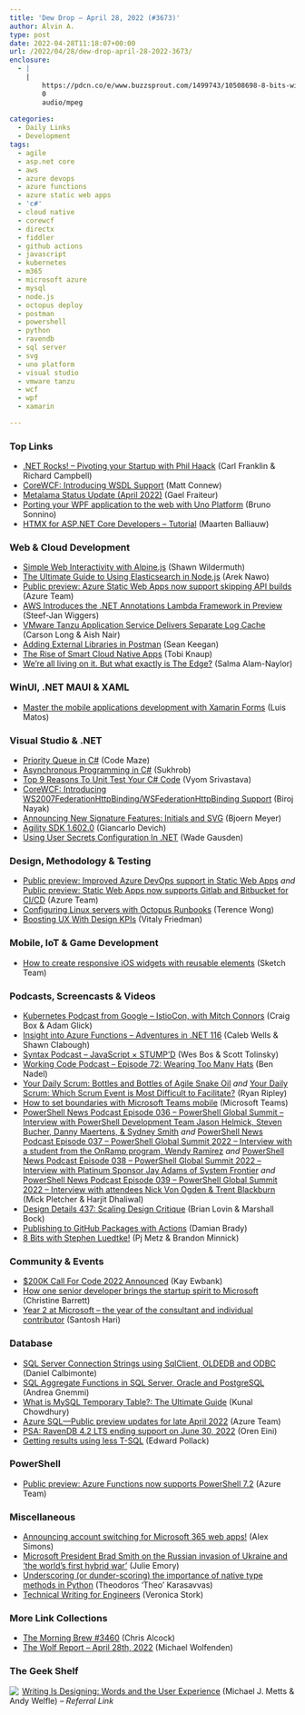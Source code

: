 ```yaml
---
title: 'Dew Drop – April 28, 2022 (#3673)'
author: Alvin A.
type: post
date: 2022-04-28T11:18:07+00:00
url: /2022/04/28/dew-drop-april-28-2022-3673/
enclosure:
  - |
    |
        https://pdcn.co/e/www.buzzsprout.com/1499743/10508698-8-bits-with-stephen-luedtke.mp3
        0
        audio/mpeg
        
categories:
  - Daily Links
  - Development
tags:
  - agile
  - asp.net core
  - aws
  - azure devops
  - azure functions
  - azure static web apps
  - 'c#'
  - cloud native
  - corewcf
  - directx
  - fiddler
  - github actions
  - javascript
  - kubernetes
  - m365
  - microsoft azure
  - mysql
  - node.js
  - octopus deploy
  - postman
  - powershell
  - python
  - ravendb
  - sql server
  - svg
  - uno platform
  - visual studio
  - vmware tanzu
  - wcf
  - wpf
  - xamarin

---
```

### <a name="top"></a>Top Links

  * <a href="http://www.dotnetrocks.com/default.aspx?ShowNum=1791" target="_blank" rel="noopener">.NET Rocks! &#8211; Pivoting your Startup with Phil Haack</a> (Carl Franklin & Richard Campbell)
  * <a href="https://corewcf.github.io/blog/2022/04/26/wsdl" target="_blank" rel="noopener">CoreWCF: Introducing WSDL Support</a> (Matt Connew)
  * <a href="https://blog.postsharp.net/post/metalama-status-update-2022-04.html" target="_blank" rel="noopener">Metalama Status Update (April 2022)</a> (Gael Fraiteur)
  * <a href="https://blogs.msmvps.com/bsonnino/2022/04/27/porting-your-wpf-application-to-the-web-with-uno-platform/" target="_blank" rel="noopener">Porting your WPF application to the web with Uno Platform</a> (Bruno Sonnino)
  * <a href="https://blog.jetbrains.com/dotnet/2022/04/27/htmx-for-asp-net-core-developers-tutorial/" target="_blank" rel="noopener">HTMX for ASP.NET Core Developers – Tutorial</a> (Maarten Balliauw)

### <a name="web"></a>Web & Cloud Development

  * <a href="https://wildermuth.com/2022/04/27/alpine-js-for-web-interaction/" target="_blank" rel="noopener">Simple Web Interactivity with Alpine.js</a> (Shawn Wildermuth)
  * <a href="https://developer.okta.com/blog/2022/04/27/ultimate-guide-elasticsearch-nodejs" target="_blank" rel="noopener">The Ultimate Guide to Using Elasticsearch in Node.js</a> (Arek Nawo)
  * <a href="https://azure.microsoft.com/en-us/updates/public-preview-azure-static-web-apps-now-support-skipping-api-builds/?WT.mc_id=DOP-MVP-4025064" target="_blank" rel="noopener">Public preview: Azure Static Web Apps now support skipping API builds</a> (Azure Team)
  * <a href="https://www.infoq.com/news/2022/04/net-annotations-lambda-framework/?utm_campaign=infoq_content&utm_source=infoq&utm_medium=feed&utm_term=global" target="_blank" rel="noopener">AWS Introduces the .NET Annotations Lambda Framework in Preview</a> (Steef-Jan Wiggers)
  * <a href="https://tanzu.vmware.com/content/home-page/vmware-tanzu-application-service-delivers-separate-log-cache" target="_blank" rel="noopener">VMware Tanzu Application Service Delivers Separate Log Cache</a> (Carson Long & Aish Nair)
  * <a href="https://blog.postman.com/adding-external-libraries-in-postman/" target="_blank" rel="noopener">Adding External Libraries in Postman</a> (Sean Keegan)
  * <a href="https://thenewstack.io/the-rise-of-smart-cloud-native-apps/" target="_blank" rel="noopener">The Rise of Smart Cloud Native Apps</a> (Tobi Knaup)
  * <a href="https://whitep4nth3r.com/blog/what-is-the-edge-serverless-functions/" target="_blank" rel="noopener">We&#8217;re all living on it. But what exactly is The Edge?</a> (Salma Alam-Naylor)

### <a name="silverlight"></a>WinUI, .NET MAUI & XAML

  * <a href="https://luismts.com/master-the-mobile-applications-development-with-xamarin-forms/" target="_blank" rel="noopener">Master the mobile applications development with Xamarin Forms</a> (Luis Matos)

### <a name="dotnet"></a>Visual Studio & .NET

  * <a href="https://code-maze.com/csharp-priority-queue/" target="_blank" rel="noopener">Priority Queue in C#</a> (Code Maze)
  * <a href="https://dev.to/sukhrob/asynchronous-programming-in-c-5dc7" target="_blank" rel="noopener">Asynchronous Programming in C#</a> (Sukhrob)
  * <a href="https://www.telerik.com/blogs/top-9-reasons-to-unit-test-your-csharp-code" target="_blank" rel="noopener">Top 9 Reasons To Unit Test Your C# Code</a> (Vyom Srivastava)
  * <a href="https://corewcf.github.io/blog/2022/04/27/wsfed" target="_blank" rel="noopener">CoreWCF: Introducing WS2007FederationHttpBinding/WSFederationHttpBinding Support</a> (Biroj Nayak)
  * <a href="https://www.textcontrol.com/blog/2022/04/27/announcing-new-signature-features-initials-and-svg/" target="_blank" rel="noopener">Announcing New Signature Features: Initials and SVG</a> (Bjoern Meyer)
  * <a href="https://devblogs.microsoft.com/directx/agility-sdk-1-602-0/?WT.mc_id=DOP-MVP-4025064" target="_blank" rel="noopener">Agility SDK 1.602.0</a> (Giancarlo Devich)
  * <a href="https://dotnetcoretutorials.com/2022/04/28/using-user-secrets-configuration-in-net/" target="_blank" rel="noopener">Using User Secrets Configuration In .NET</a> (Wade Gausden)

### <a name="design"></a>Design, Methodology & Testing

  * <a href="https://azure.microsoft.com/en-us/updates/public-preview-improved-azure-devops-support-in-static-web-apps/?WT.mc_id=DOP-MVP-4025064" target="_blank" rel="noopener">Public preview: Improved Azure DevOps support in Static Web Apps</a> _and_ <a href="https://azure.microsoft.com/en-us/updates/public-preview-static-web-apps-now-supports-gitlab-and-bitbucket-for-cicd/?WT.mc_id=DOP-MVP-4025064" target="_blank" rel="noopener">Public preview: Static Web Apps now supports Gitlab and Bitbucket for CI/CD</a> (Azure Team)
  * <a href="https://octopus.com/blog/configuring-linux-servers-with-runbooks" target="_blank" rel="noopener">Configuring Linux servers with Octopus Runbooks</a> (Terence Wong)
  * <a href="https://smashingmagazine.com/2022/04/boosting-ux-with-design-kpis/" target="_blank" rel="noopener">Boosting UX With Design KPIs</a> (Vitaly Friedman)

### <a name="mobile"></a>Mobile, IoT & Game Development

  * <a href="https://www.sketch.com/blog/2022/04/27/creating-widget-template/" target="_blank" rel="noopener">How to create responsive iOS widgets with reusable elements</a> (Sketch Team)

### <a name="podcasts"></a>Podcasts, Screencasts & Videos

  * <a href="https://kubernetespodcast.com/episode/177-istiocon/" target="_blank" rel="noopener">Kubernetes Podcast from Google &#8211; IstioCon, with Mitch Connors</a> (Craig Box & Adam Glick)
  * <a href="https://adventuresindotnet.com/insight-into-azure-functions-net-116" target="_blank" rel="noopener">Insight into Azure Functions &#8211; Adventures in .NET 116</a> (Caleb Wells & Shawn Clabough)
  * <a href="https://syntax.fm/show/452/javascript-stump-d" target="_blank" rel="noopener">Syntax Podcast &#8211; JavaScript × STUMP’D</a> (Wes Bos & Scott Tolinsky)
  * <a href="https://www.bennadel.com/blog/4255-working-code-podcast-episode-72-wearing-too-many-hats.htm" target="_blank" rel="noopener">Working Code Podcast &#8211; Episode 72: Wearing Too Many Hats</a> (Ben Nadel)
  * <a href="https://ryanripley.com/yds-bottles-and-bottles-of-agile-snake-oil/" target="_blank" rel="noopener">Your Daily Scrum: Bottles and Bottles of Agile Snake Oil</a> _and_ <a href="https://ryanripley.com/yds-which-scrum-event-is-most-difficult-to-facilitate/" target="_blank" rel="noopener">Your Daily Scrum: Which Scrum Event is Most Difficult to Facilitate?</a> (Ryan Ripley)
  * <a href="http://www.youtube.com/watch?v=OJJX05xp3bU" target="_blank" rel="noopener">How to set boundaries with Microsoft Teams mobile</a> (Microsoft Teams)
  * <a href="https://powershellnews.podbean.com/e/episode-036-powershell-global-summit-interview-with-jason-helmick-steven-bucher-danny-maertens-sydney-smith/" target="_blank" rel="noopener">PowerShell News Podcast Episode 036 &#8211; PowerShell Global Summit &#8211; Interview with PowerShell Development Team Jason Helmick, Steven Bucher, Danny Maertens, & Sydney Smith</a> _and_ <a href="https://powershellnews.podbean.com/e/episode-037-powershell-global-summit-2022-interview-with-a-student-from-the-onramp-program-wendy-ramirez/" target="_blank" rel="noopener">PowerShell News Podcast Episode 037 &#8211; PowerShell Global Summit 2022 &#8211; Interview with a student from the OnRamp program, Wendy Ramirez</a> _and_ <a href="https://powershellnews.podbean.com/e/episode-038-powershell-global-summit-2022-interview-with-platinum-sponsor-jay-adams-of-system-frontier/" target="_blank" rel="noopener">PowerShell News Podcast Episode 038 &#8211; PowerShell Global Summit 2022 &#8211; Interview with Platinum Sponsor Jay Adams of System Frontier</a> _and_ <a href="https://powershellnews.podbean.com/e/episode-039-powershell-global-summit-2022-interview-with-attendees-nick-von-ogden-trent-blackburn/" target="_blank" rel="noopener">PowerShell News Podcast Episode 039 &#8211; PowerShell Global Summit 2022 &#8211; Interview with attendees Nick Von Ogden & Trent Blackburn</a> (Mick Pletcher & Harjit Dhaliwal)
  * <a href="https://designdetails.fm/episodes/IDnXOlbZ" target="_blank" rel="noopener">Design Details 437: Scaling Design Critique</a> (Brian Lovin & Marshall Bock)
  * <a href="http://www.youtube.com/watch?v=JZVGKU7YYAA" target="_blank" rel="noopener">Publishing to GitHub Packages with Actions</a> (Damian Brady)
  * <a href="https://pdcn.co/e/www.buzzsprout.com/1499743/10508698-8-bits-with-stephen-luedtke.mp3" target="_blank" rel="noopener">8 Bits with Stephen Luedtke!</a> (Pj Metz & Brandon Minnick)

### <a name="events"></a>Community & Events

  * <a href="http://www.i-programmer.info/news/204-challenges/15389-200k-call-for-code-2022-announced.html" target="_blank" rel="noopener">$200K Call For Code 2022 Announced</a> (Kay Ewbank)
  * <a href="https://www.microsoft.com/security/blog/2022/04/27/how-one-senior-developer-brings-the-startup-spirit-to-microsoft/" target="_blank" rel="noopener">How one senior developer brings the startup spirit to Microsoft</a> (Christine Barrett)
  * <a href="https://santoshhari.wordpress.com/2022/04/27/year-2-at-microsoft-the-year-of-the-consultant-and-individual-contributor/" target="_blank" rel="noopener">Year 2 at Microsoft – the year of the consultant and individual contributor</a> (Santosh Hari)

### <a name="sql"></a>Database

  * <a href="https://www.mssqltips.com/sqlservertip/7220/sql-server-connection-strings-reference-guide/" target="_blank" rel="noopener">SQL Server Connection Strings using SqlClient, OLDEDB and ODBC</a> (Daniel Calbimonte)
  * <a href="https://www.mssqltips.com/sqlservertip/7231/sql-aggregate-functions-sql-server-oracle-postgresql/" target="_blank" rel="noopener">SQL Aggregate Functions in SQL Server, Oracle and PostgreSQL</a> (Andrea Gnemmi)
  * <a href="https://www.kunal-chowdhury.com/2022/04/mysql-temporary-table.html" target="_blank" rel="noopener">What is MySQL Temporary Table?: The Ultimate Guide</a> (Kunal Chowdhury)
  * <a href="https://azure.microsoft.com/en-us/updates/azure-sql-public-preview-updates-for-late-april-2022/?WT.mc_id=DOP-MVP-4025064" target="_blank" rel="noopener">Azure SQL—Public preview updates for late April 2022</a> (Azure Team)
  * <a href="https://ayende.com/blog/197121-B/psa-ravendb-4-2-lts-ending-support-on-june-30-2022?Key=fdce7d3b-4dd4-4acf-a450-007c0bc93215" target="_blank" rel="noopener">PSA: RavenDB 4.2 LTS ending support on June 30, 2022</a> (Oren Eini)
  * <a href="https://www.red-gate.com/simple-talk/databases/sql-server/t-sql-programming-sql-server/getting-results-using-less-t-sql/" target="_blank" rel="noopener">Getting results using less T-SQL</a> (Edward Pollack)

### <a name="ps"></a>PowerShell

  * <a href="https://azure.microsoft.com/en-us/updates/public-preview-azure-functions-now-supports-powershell-72/?WT.mc_id=DOP-MVP-4025064" target="_blank" rel="noopener">Public preview: Azure Functions now supports PowerShell 7.2</a> (Azure Team)

### <a name="misc"></a>Miscellaneous

  * <a href="https://techcommunity.microsoft.com/t5/azure-active-directory-identity/announcing-account-switching-for-microsoft-365-web-apps/ba-p/3290634?WT.mc_id=DOP-MVP-4025064" target="_blank" rel="noopener">Announcing account switching for Microsoft 365 web apps!</a> (Alex Simons)
  * <a href="https://www.geekwire.com/2022/microsoft-president-brad-smith-on-the-russian-invasion-of-ukraine-and-the-worlds-first-hybrid-war/" target="_blank" rel="noopener">Microsoft President Brad Smith on the Russian invasion of Ukraine and ‘the world’s first hybrid war’</a> (Julie Emory)
  * <a href="https://stackoverflow.blog/2022/04/27/underscoring-or-dunder-scoring-the-importance-of-native-type-methods-in-python/" target="_blank" rel="noopener">Underscoring (or dunder-scoring) the importance of native type methods in Python</a> (Theodoros ‘Theo’ Karasavvas)
  * <a href="https://draft.dev/learn/technical-writing-for-engineers" target="_blank" rel="noopener">Technical Writing for Engineers</a> (Veronica Stork)

### <a name="links"></a>More Link Collections

  * <a href="https://blog.cwa.me.uk/2022/04/28/the-morning-brew-3460/" target="_blank" rel="noopener">The Morning Brew #3460</a> (Chris Alcock)
  * <a href="https://michael-wolfenden.github.io/2022/04/28/april-28th-2022/" target="_blank" rel="noopener">The Wolf Report &#8211; April 28th, 2022</a> (Michael Wolfenden)

### <a name="shelf"></a>The Geek Shelf

<a href="https://www.amazon.com/dp/1933820667/?tag=amavin-20" target="_blank" rel="noopener"><img decoding="async" align="left" style="margin: 0px 2px 0px 0px; border: 0px currentcolor; border-image: none; float: left; display: inline; background-image: none;" src="https://m.media-amazon.com/images/I/41gGLB3dk3S._SS135_.jpg" border="0" /></a>&nbsp;<a href="https://www.amazon.com/dp/1933820667/?tag=amavin-20" target="_blank" rel="noopener">Writing Is Designing: Words and the User Experience</a> (Michael J. Metts & Andy Welfle) _&#8211; Referral Link_